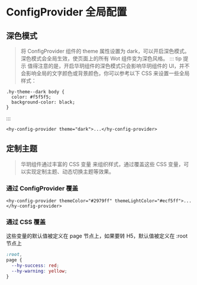 # ConfigProvider 全局配置

## 深色模式
> 将 ConfigProvider 组件的 theme 属性设置为 dark，可以开启深色模式。 深色模式会全局生效，使页面上的所有 Wot 组件变为深色风格。
::: tip 提示
值得注意的是，开启华玥组件的深色模式只会影响华玥组件的 UI，并不会影响全局的文字颜色或背景颜色，你可以参考以下 CSS 来设置一些全局样式：
```vue
.hy-theme--dark body {
  color: #f5f5f5;
  background-color: black;
}
```
:::
```vue
<hy-config-provider theme="dark">...</hy-config-provider>
```

## 定制主题
> 华玥组件通过丰富的 CSS 变量 来组织样式，通过覆盖这些 CSS 变量，可以实现定制主题、动态切换主题等效果。

### 通过 ConfigProvider 覆盖
```vue
<hy-config-provider themeColor="#2979ff" themeLightColor="#ecf5ff">...</hy-config-provider>
```
### 通过 CSS 覆盖
这些变量的默认值被定义在 page 节点上，如果要转 H5，默认值被定义在 :root 节点上
```scss
:root,
page {
  --hy-success: red;
  --hy-warning: yellow;
}
```

<demo-model url="pages/components/configProvider/configProvider"></demo-model>
